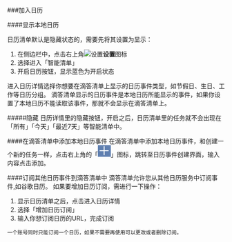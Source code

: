 ###加入日历


####显示本地日历

日历清单默认是隐藏状态的，需要先将其设置为显示：
1. 在侧边栏中，点击右上角<img src="/images/image4131.png" title="设置" width="20" />**设置**图标
2. 选择进入「智能清单」
3. 开启日历按钮，显示蓝色为开启状态

进入日历详情选择你想要在滴答清单上显示的日历事件类型，如节假日、生日、工作等日历分组。
滴答清单显示的日历事件是本地日历所能显示的事件，如果你设置了本地日历不能读取该事件，那就不会显示在滴答清单上。

#####隐藏
日历详情里的隐藏按钮，开启之后，日历清单里的任务就不会出现在「所有」「今天」「最近7天」等智能清单中。

####在滴答清单中添加本地日历事件
在滴答清单中添加本地日历事件，和创建一个新的任务一样，点击右上角的「<img src="../images/image3201.png" title="添加任务" width="30" />」图标，跳转至日历事件创建界面，输入内容点击添加。

####订阅其他日历事件到滴答清单中
滴答清单允许您从其他日历服务中订阅事件,如谷歌日历。
如果要增加日历订阅，需进行一下操作：
1. 显示日历清单之后，点击进入日历详情
2. 选择「增加日历订阅」
3. 输入你想订阅日历的URL，完成订阅

`一个账号同时只能订阅一个日历，如果不需要再使用可以更改或者删除订阅。`
